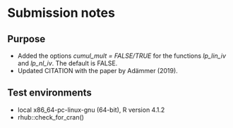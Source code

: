 # Submission notes

## Purpose

* Added the options *cumul_mult = FALSE/TRUE* for the functions *lp_lin_iv* and *lp_nl_iv*. 
  The default is FALSE.
* Updated CITATION with the paper by Adämmer (2019).
  

## Test environments
* local x86_64-pc-linux-gnu (64-bit), R version 4.1.2
* rhub::check_for_cran()



